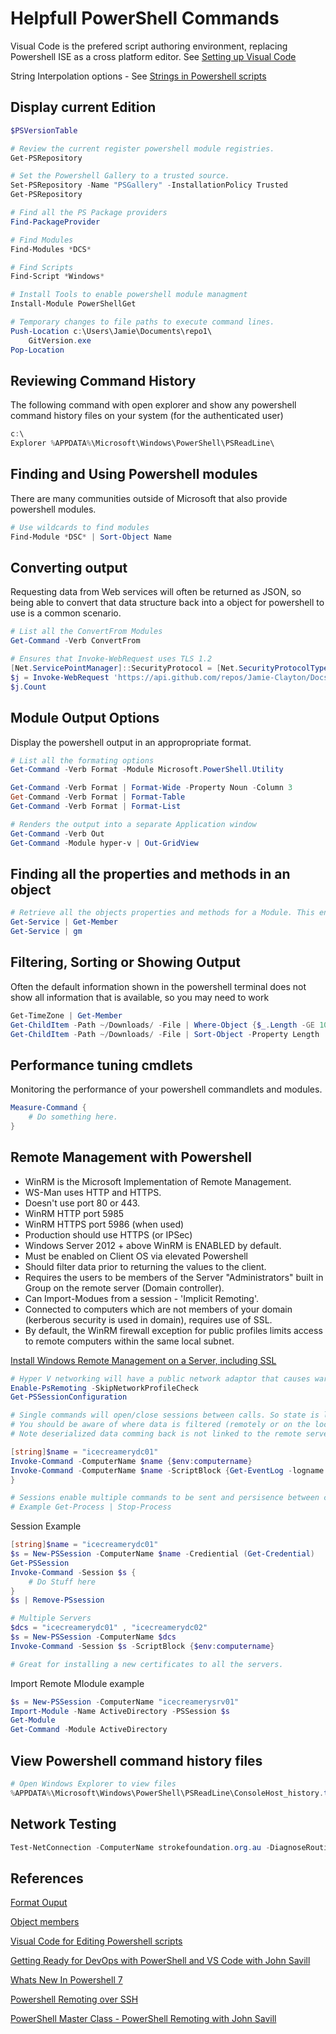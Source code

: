 # Helpfull PowerShell Commands

Visual Code is the prefered script authoring environment, replacing Powershell ISE as a cross platform editor. See [Setting up Visual Code](https://code.visualstudio.com/docs/languages/powershell)

String Interpolation options - See [Strings in Powershell scripts](https://devblogs.microsoft.com/powershell/variable-expansion-in-strings-and-here-strings/)

## Display current Edition

```PowerShell
$PSVersionTable

# Review the current register powershell module registries.
Get-PSRepository

# Set the Powershell Gallery to a trusted source.
Set-PSRepository -Name "PSGallery" -InstallationPolicy Trusted
Get-PSRepository

# Find all the PS Package providers
Find-PackageProvider

# Find Modules
Find-Modules *DCS*

# Find Scripts
Find-Script *Windows*

# Install Tools to enable powershell module managment
Install-Module PowerShellGet

# Temporary changes to file paths to execute command lines.
Push-Location c:\Users\Jamie\Documents\repo1\
    GitVersion.exe
Pop-Location

```

## Reviewing Command History

The following command with open explorer and show any powershell command history files on your system (for the authenticated user)

```PowerShell
c:\
Explorer %APPDATA%\Microsoft\Windows\PowerShell\PSReadLine\
```

## Finding and Using Powershell modules

There are many communities outside of Microsoft that also provide powershell modules.

```Powershell
# Use wildcards to find modules
Find-Module *DSC* | Sort-Object Name  
```

## Converting output

Requesting data from Web services will often be returned as JSON, so being able to convert that data structure back into a object for powershell to use is a common scenario.

```Powershell
# List all the ConvertFrom Modules
Get-Command -Verb ConvertFrom

# Ensures that Invoke-WebRequest uses TLS 1.2
[Net.ServicePointManager]::SecurityProtocol = [Net.SecurityProtocolType]::Tls12
$j = Invoke-WebRequest 'https://api.github.com/repos/Jamie-Clayton/Docs/issues' | ConvertFrom-Json
$j.Count
```

## Module Output Options

Display the powershell output in an appropropriate format.

```Powershell
# List all the formating options
Get-Command -Verb Format -Module Microsoft.PowerShell.Utility

Get-Command -Verb Format | Format-Wide -Property Noun -Column 3
Get-Command -Verb Format | Format-Table
Get-Command -Verb Format | Format-List

# Renders the output into a separate Application window
Get-Command -Verb Out
Get-Command -Module hyper-v | Out-GridView
```

## Finding all the properties and methods in an object

```PowerShell
# Retrieve all the objects properties and methods for a Module. This enables you to use filtering of values.
Get-Service | Get-Member
Get-Service | gm
```

## Filtering, Sorting or Showing Output

Often the default information shown in the powershell terminal does not show all information that is available, so you may need to work

```Powershell
Get-TimeZone | Get-Member
Get-ChildItem -Path ~/Downloads/ -File | Where-Object {$_.Length -GE 1000000} | Sort-Object -Property Length -Desc
Get-ChildItem -Path ~/Downloads/ -File | Sort-Object -Property Length
```

## Performance tuning cmdlets

Monitoring the performance of your powershell commandlets and modules.

```Powershell
Measure-Command {
    # Do something here.
}
```

## Remote Management with Powershell

* WinRM is the Microsoft Implementation of Remote Management.
* WS-Man uses HTTP and HTTPS.
* Doesn't use port 80 or 443.
* WinRM HTTP port 5985
* WinRM HTTPS port 5986 (when used)
* Production should use HTTPS (or IPSec)
* Windows Server 2012 + above WinRM is ENABLED by default.
* Must be enabled on Client OS via elevated Powershell
* Should filter data prior to returning the values to the client.
* Requires the users to be members of the Server "Administrators" built in Group on the remote server (Domain controller).
* Can Import-Modues from a session - 'Implicit Remoting'.
* Connected to computers which are not members of your domain (kerberous security is used in domain), requires use of SSL.
* By default, the WinRM firewall exception for public profiles limits access to remote computers within the same local subnet.

[Install Windows Remote Management on a Server, including SSL](Powershell/Install-Server-1-WinRm.ps1)

```Powershell
# Hyper V networking will have a public network adaptor that causes warnings with PS Remoting
Enable-PsRemoting -SkipNetworkProfileCheck
Get-PSSessionConfiguration

# Single commands will open/close sessions between calls. So state is lost between calls (think variable setting)
# You should be aware of where data is filtered (remotely or on the local session and impacts performance of you scripts.
# Note deserialized data comming back is not linked to the remote server objects.

[string]$name = "icecreamerydc01"
Invoke-Command -ComputerName $name {$env:computername}
Invoke-Command -ComputerName $name -ScriptBlock {Get-EventLog -logname security -newest 10}
}

# Sessions enable multiple commands to be sent and persisence between calls
# Example Get-Process | Stop-Process
```

Session Example

```Powershell
[string]$name = "icecreamerydc01"
$s = New-PSSession -ComputerName $name -Crediential (Get-Credential)
Get-PSSession
Invoke-Command -Session $s {
    # Do Stuff here
}
$s | Remove-PSsession

# Multiple Servers
$dcs = "icecreamerydc01" , "icecreamerydc02"
$s = New-PSSession -ComputerName $dcs
Invoke-Command -Session $s -ScriptBlock {$env:computername}

# Great for installing a new certificates to all the servers.
```

Import Remote MIodule example

```PowerShell
$s = New-PSSession -ComputerName "icecreamerysrv01"
Import-Module -Name ActiveDirectory -PSSession $s
Get-Module
Get-Command -Module ActiveDirectory
```

## View Powershell command history files

```PowerShell
# Open Windows Explorer to view files
%APPDATA%\Microsoft\Windows\PowerShell\PSReadLine\ConsoleHost_history.txt
```

## Network Testing

```PowerShell
Test-NetConnection -ComputerName strokefoundation.org.au -DiagnoseRouting -InformationLevel Detailed
```

## References

[Format Ouput](https://docs.microsoft.com/en-us/powershell/scripting/samples/using-format-commands-to-change-output-view?view=powershell-7)

[Object members](https://docs.microsoft.com/en-us/powershell/module/microsoft.powershell.utility/get-member?view=powershell-7)

[Visual Code for Editing Powershell scripts](https://code.visualstudio.com/docs/languages/powershell)

[Getting Ready for DevOps with PowerShell and VS Code with John Savill](https://youtu.be/yavDKHV-OOI)

[Whats New In Powershell 7](https://docs.microsoft.com/en-us/powershell/scripting/whats-new/what-s-new-in-powershell-70?view=powershell-6#running-powershell-7)

[Powershell Remoting over SSH](https://docs.microsoft.com/en-us/powershell/scripting/learn/remoting/ssh-remoting-in-powershell-core?view=powershell-7)

[PowerShell Master Class - PowerShell Remoting with John Savill](https://youtu.be/PMRkM9jlMMw)